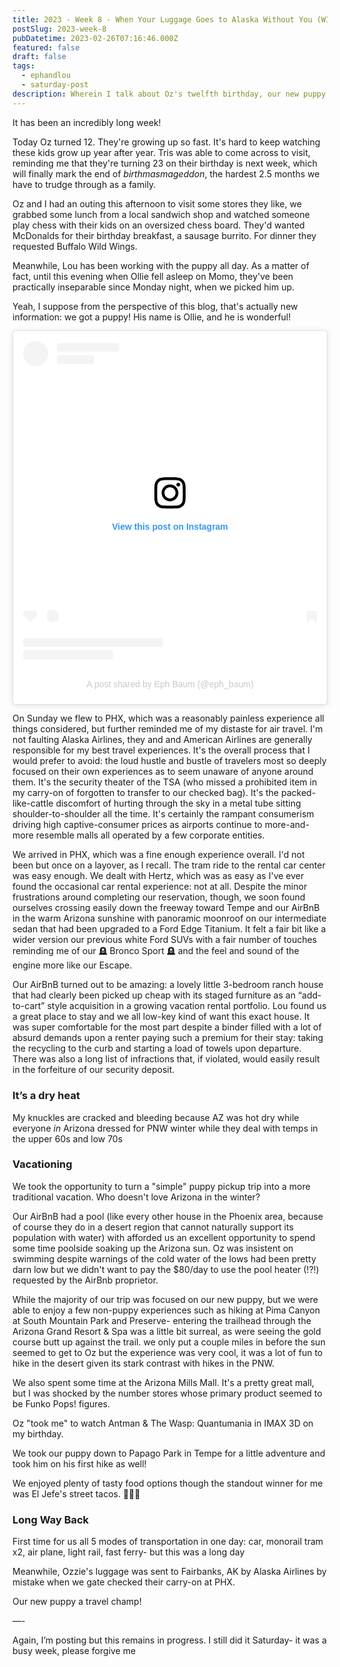 ```yaml
---
title: 2023 - Week 8 - When Your Luggage Goes to Alaska Without You (WIP)
postSlug: 2023-week-8
pubDatetime: 2023-02-26T07:16:46.000Z
featured: false
draft: false
tags:
  - ephandlou
  - saturday-post
description: Wherein I talk about Oz's twelfth birthday, our new puppy Ollie, our trip to, and return from, Arizona, and, unfortunatley did not yet finish the post.
---
```


It has been an incredibly long week!

Today Oz turned 12. They're growing up so fast. It's hard to keep watching these kids grow up year after year. Tris was able to come across to visit, reminding me that they're turning 23 on their birthday is next week, which will finally mark the end of _birthmasmageddon_, the hardest 2.5 months we have to trudge through as a family.

Oz and I had an outing this afternoon to visit some stores they like, we grabbed some lunch from a local sandwich shop and watched someone play chess with their kids on an oversized chess board. They'd wanted McDonalds for their birthday breakfast, a sausage burrito. For dinner they requested Buffalo Wild Wings.

Meanwhile, Lou has been working with the puppy all day. As a matter of fact, until this evening when Ollie fell asleep on Momo, they've been practically inseparable since Monday night, when we picked him up.

Yeah, I suppose from the perspective of this blog, that's actually new information: we got a puppy! His name is Ollie, and he is wonderful!

<blockquote class="instagram-media" data-instgrm-permalink="https://www.instagram.com/p/CpAkrc2LL3T/?utm_source=ig_embed&amp;utm_campaign=loading" data-instgrm-version="14" style=" background:#FFF; border:0; border-radius:3px; box-shadow:0 0 1px 0 rgba(0,0,0,0.5),0 1px 10px 0 rgba(0,0,0,0.15); margin: 1px; max-width:540px; min-width:326px; padding:0; width:99.375%; width:-webkit-calc(100% - 2px); width:calc(100% - 2px);"><div style="padding:16px;"> <a href="https://www.instagram.com/p/CpAkrc2LL3T/?utm_source=ig_embed&amp;utm_campaign=loading" style=" background:#FFFFFF; line-height:0; padding:0 0; text-align:center; text-decoration:none; width:100%;" target="_blank"> <div style=" display: flex; flex-direction: row; align-items: center;"> <div style="background-color: #F4F4F4; border-radius: 50%; flex-grow: 0; height: 40px; margin-right: 14px; width: 40px;"></div> <div style="display: flex; flex-direction: column; flex-grow: 1; justify-content: center;"> <div style=" background-color: #F4F4F4; border-radius: 4px; flex-grow: 0; height: 14px; margin-bottom: 6px; width: 100px;"></div> <div style=" background-color: #F4F4F4; border-radius: 4px; flex-grow: 0; height: 14px; width: 60px;"></div></div></div><div style="padding: 19% 0;"></div> <div style="display:block; height:50px; margin:0 auto 12px; width:50px;"><svg width="50px" height="50px" viewBox="0 0 60 60" version="1.1" xmlns="https://www.w3.org/2000/svg" xmlns:xlink="https://www.w3.org/1999/xlink"><g stroke="none" stroke-width="1" fill="none" fill-rule="evenodd"><g transform="translate(-511.000000, -20.000000)" fill="#000000"><g><path d="M556.869,30.41 C554.814,30.41 553.148,32.076 553.148,34.131 C553.148,36.186 554.814,37.852 556.869,37.852 C558.924,37.852 560.59,36.186 560.59,34.131 C560.59,32.076 558.924,30.41 556.869,30.41 M541,60.657 C535.114,60.657 530.342,55.887 530.342,50 C530.342,44.114 535.114,39.342 541,39.342 C546.887,39.342 551.658,44.114 551.658,50 C551.658,55.887 546.887,60.657 541,60.657 M541,33.886 C532.1,33.886 524.886,41.1 524.886,50 C524.886,58.899 532.1,66.113 541,66.113 C549.9,66.113 557.115,58.899 557.115,50 C557.115,41.1 549.9,33.886 541,33.886 M565.378,62.101 C565.244,65.022 564.756,66.606 564.346,67.663 C563.803,69.06 563.154,70.057 562.106,71.106 C561.058,72.155 560.06,72.803 558.662,73.347 C557.607,73.757 556.021,74.244 553.102,74.378 C549.944,74.521 548.997,74.552 541,74.552 C533.003,74.552 532.056,74.521 528.898,74.378 C525.979,74.244 524.393,73.757 523.338,73.347 C521.94,72.803 520.942,72.155 519.894,71.106 C518.846,70.057 518.197,69.06 517.654,67.663 C517.244,66.606 516.755,65.022 516.623,62.101 C516.479,58.943 516.448,57.996 516.448,50 C516.448,42.003 516.479,41.056 516.623,37.899 C516.755,34.978 517.244,33.391 517.654,32.338 C518.197,30.938 518.846,29.942 519.894,28.894 C520.942,27.846 521.94,27.196 523.338,26.654 C524.393,26.244 525.979,25.756 528.898,25.623 C532.057,25.479 533.004,25.448 541,25.448 C548.997,25.448 549.943,25.479 553.102,25.623 C556.021,25.756 557.607,26.244 558.662,26.654 C560.06,27.196 561.058,27.846 562.106,28.894 C563.154,29.942 563.803,30.938 564.346,32.338 C564.756,33.391 565.244,34.978 565.378,37.899 C565.522,41.056 565.552,42.003 565.552,50 C565.552,57.996 565.522,58.943 565.378,62.101 M570.82,37.631 C570.674,34.438 570.167,32.258 569.425,30.349 C568.659,28.377 567.633,26.702 565.965,25.035 C564.297,23.368 562.623,22.342 560.652,21.575 C558.743,20.834 556.562,20.326 553.369,20.18 C550.169,20.033 549.148,20 541,20 C532.853,20 531.831,20.033 528.631,20.18 C525.438,20.326 523.257,20.834 521.349,21.575 C519.376,22.342 517.703,23.368 516.035,25.035 C514.368,26.702 513.342,28.377 512.574,30.349 C511.834,32.258 511.326,34.438 511.181,37.631 C511.035,40.831 511,41.851 511,50 C511,58.147 511.035,59.17 511.181,62.369 C511.326,65.562 511.834,67.743 512.574,69.651 C513.342,71.625 514.368,73.296 516.035,74.965 C517.703,76.634 519.376,77.658 521.349,78.425 C523.257,79.167 525.438,79.673 528.631,79.82 C531.831,79.965 532.853,80.001 541,80.001 C549.148,80.001 550.169,79.965 553.369,79.82 C556.562,79.673 558.743,79.167 560.652,78.425 C562.623,77.658 564.297,76.634 565.965,74.965 C567.633,73.296 568.659,71.625 569.425,69.651 C570.167,67.743 570.674,65.562 570.82,62.369 C570.966,59.17 571,58.147 571,50 C571,41.851 570.966,40.831 570.82,37.631"></path></g></g></g></svg></div><div style="padding-top: 8px;"> <div style=" color:#3897f0; font-family:Arial,sans-serif; font-size:14px; font-style:normal; font-weight:550; line-height:18px;">View this post on Instagram</div></div><div style="padding: 12.5% 0;"></div> <div style="display: flex; flex-direction: row; margin-bottom: 14px; align-items: center;"><div> <div style="background-color: #F4F4F4; border-radius: 50%; height: 12.5px; width: 12.5px; transform: translateX(0px) translateY(7px);"></div> <div style="background-color: #F4F4F4; height: 12.5px; transform: rotate(-45deg) translateX(3px) translateY(1px); width: 12.5px; flex-grow: 0; margin-right: 14px; margin-left: 2px;"></div> <div style="background-color: #F4F4F4; border-radius: 50%; height: 12.5px; width: 12.5px; transform: translateX(9px) translateY(-18px);"></div></div><div style="margin-left: 8px;"> <div style=" background-color: #F4F4F4; border-radius: 50%; flex-grow: 0; height: 20px; width: 20px;"></div> <div style=" width: 0; height: 0; border-top: 2px solid transparent; border-left: 6px solid #f4f4f4; border-bottom: 2px solid transparent; transform: translateX(16px) translateY(-4px) rotate(30deg)"></div></div><div style="margin-left: auto;"> <div style=" width: 0px; border-top: 8px solid #F4F4F4; border-right: 8px solid transparent; transform: translateY(16px);"></div> <div style=" background-color: #F4F4F4; flex-grow: 0; height: 12px; width: 16px; transform: translateY(-4px);"></div> <div style=" width: 0; height: 0; border-top: 8px solid #F4F4F4; border-left: 8px solid transparent; transform: translateY(-4px) translateX(8px);"></div></div></div> <div style="display: flex; flex-direction: column; flex-grow: 1; justify-content: center; margin-bottom: 24px;"> <div style=" background-color: #F4F4F4; border-radius: 4px; flex-grow: 0; height: 14px; margin-bottom: 6px; width: 224px;"></div> <div style=" background-color: #F4F4F4; border-radius: 4px; flex-grow: 0; height: 14px; width: 144px;"></div></div></a><p style=" color:#c9c8cd; font-family:Arial,sans-serif; font-size:14px; line-height:17px; margin-bottom:0; margin-top:8px; overflow:hidden; padding:8px 0 7px; text-align:center; text-overflow:ellipsis; white-space:nowrap;"><a href="https://www.instagram.com/p/CpAkrc2LL3T/?utm_source=ig_embed&amp;utm_campaign=loading" style=" color:#c9c8cd; font-family:Arial,sans-serif; font-size:14px; font-style:normal; font-weight:normal; line-height:17px; text-decoration:none;" target="_blank">A post shared by Eph Baum (@eph_baum)</a></p></div></blockquote> <script async src="//www.instagram.com/embed.js"></script>

On Sunday we flew to PHX, which was a reasonably painless experience all things considered, but further reminded me of my distaste for air travel. I'm not faulting Alaska Airlines, they and and American Airlines are generally responsible for my best travel experiences. It's the overall process that I would prefer to avoid: the loud hustle and bustle of travelers most so deeply focused on their own experiences as to seem unaware of anyone around them. It's the security theater of the TSA (who missed a prohibited item in my carry-on of forgotten to transfer to our checked bag). It's the packed-like-cattle discomfort of hurting through the sky in a metal tube sitting shoulder-to-shoulder all the time. It's certainly the rampant consumerism driving high captive-consumer prices as airports continue to more-and-more resemble malls all operated by a few corporate entities.

We arrived in PHX, which was a fine enough experience overall. I'd not been but once on a layover, as I recall. The tram ride to the rental car center was easy enough. We dealt with Hertz, which was as easy as I've ever found the occasional car rental experience: not at all. Despite the minor frustrations around completing our reservation, though, we soon found ourselves crossing easily down the freeway toward Tempe and our AirBnB in the warm Arizona sunshine with panoramic moonroof on our intermediate sedan that had been upgraded to a Ford Edge Titanium. It felt a fair bit like a wider version our previous white Ford SUVs with a fair number of touches reminding me of our 🪦 Bronco Sport 🪦 and the feel and sound of the engine more like our Escape.

Our AirBnB turned out to be amazing: a lovely little 3-bedroom ranch house that had clearly been picked up cheap with its staged furniture as an “add-to-cart” style acquisition in a growing vacation rental portfolio. Lou found us a great place to stay and we all low-key kind of want this exact house. It was super comfortable for the most part despite a binder filled with a lot of absurd demands upon a renter paying such a premium for their stay: taking the recycling to the curb and starting a load of towels upon departure. There was also a long list of infractions that, if violated, would easily result in the forfeiture of our security deposit.

### **It’s a dry heat**

My knuckles are cracked and bleeding because AZ was hot dry while everyone _in_ Arizona dressed for PNW winter while they deal with temps in the upper 60s and low 70s

### Vacationing

We took the opportunity to turn a "simple" puppy pickup trip into a more traditional vacation. Who doesn't love Arizona in the winter?

Our AirBnB had a pool (like every other house in the Phoenix area, because of course they do in a desert region that cannot naturally support its population with water) with afforded us an excellent opportunity to spend some time poolside soaking up the Arizona sun. Oz was insistent on swimming despite warnings of the cold water of the lows had been pretty darn low but we didn't want to pay the $80/day to use the pool heater (!?!) requested by the AirBnb proprietor.

While the majority of our trip was focused on our new puppy, but we were able to enjoy a few non-puppy experiences such as hiking at Pima Canyon at South Mountain Park and Preserve- entering the trailhead through the Arizona Grand Resort & Spa was a little bit surreal, as were seeing the gold course butt up against the trail. we only put a couple miles in before the sun seemed to get to Oz but the experience was very cool, it was a lot of fun to hike in the desert given its stark contrast with hikes in the PNW.

We also spent some time at the Arizona Mills Mall. It's a pretty great mall, but I was shocked by the number stores whose primary product seemed to be Funko Pops! figures.

Oz "took me" to watch Antman & The Wasp: Quantumania in IMAX 3D on my birthday.

We took our puppy down to Papago Park in Tempe for a little adventure and took him on his first hike as well!

We enjoyed plenty of tasty food options though the standout winner for me was El Jefe's street tacos. 🧑‍🍳💋

### **Long Way Back**

First time for us all 5 modes of transportation in one day: car, monorail tram x2, air plane, light rail, fast ferry- but this was a long day

Meanwhile, Ozzie's luggage was sent to Fairbanks, AK by Alaska Airlines by mistake when we gate checked their carry-on at PHX.

Our new puppy a travel champ!

—-

Again, I’m posting but this remains in progress. I still did it Saturday- it was a busy week, please forgive me
